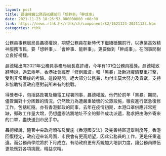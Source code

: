 ```yaml
---
layout: post
title: 聶德權冀公務員砥礪前行「想幹事」「幹成事」
date: 2021-11-23 18:26:53.000000000 +08:00
link: https://news.rthk.hk/rthk/ch/component/k2/1621124-20211123.htm
categories: rthk
---
```


公務員事務局局長聶德權說，期望公務員在新時代下繼續砥礪前行，以專業高效精神服務市民，要「想幹事」、「會幹事、能幹事」，更要做到「幹成事」，在同事間樹立良好榜樣。

聶德權出席2021年公務員事務局局長嘉許禮，今年有101位公務員獲獎。聶德權致辭時說，過去兩年，香港社會經歷「修例風波」和「黑暴」及新冠疫情雙重打擊，受到非常嚴峻的考驗。這段期間，絕大部分公務員，均付出莫大努力及貢獻，支持和協助特區政府應對前所未有的挑戰。

得獎者中，包括路政署及機電工程署同事，聶德權說，他們於前年「黑暴」期間，儘管面對十分困難的情況，仍然致力為遭嚴重破壞的公眾設施，徹夜進行緊急復修工作，包括紅隧。亦有香港郵政的同事，去年在疫情初期，本港口罩供應非常短缺，郵政工作量大增，仍想盡辦法將地址不全的郵件成功派遞，務求把由海外寄來的口罩，盡快送到市民手中。

聶德權說，隨著中央政府頒布及實施《香港國安法》及完善特區選舉制度等，香港回復穩定，政府迎來新局面，市民會有更高期望，因此公務員的工作，更是任重道遠。而公務員學院將於下月成立，有助政府更有系統加大培訓力度，讓公務員隊伍更能應對各項挑戰，精益求精。
